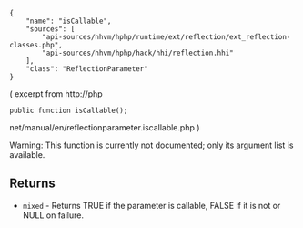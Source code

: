 ``` yamlmeta
{
    "name": "isCallable",
    "sources": [
        "api-sources/hhvm/hphp/runtime/ext/reflection/ext_reflection-classes.php",
        "api-sources/hhvm/hphp/hack/hhi/reflection.hhi"
    ],
    "class": "ReflectionParameter"
}
```




( excerpt from
http://php




``` Hack
public function isCallable();
```




net/manual/en/reflectionparameter.iscallable.php )




Warning: This function is currently not documented; only its argument
list is available.




## Returns




+ ` mixed ` - Returns TRUE if the parameter is callable, FALSE if
  it is not or NULL on failure.
<!-- HHAPIDOC -->
